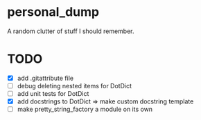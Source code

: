 # personal_dump
A random clutter of stuff I should remember.

# TODO

- [x] add .gitattribute file
- [ ] debug deleting nested items for DotDict
- [ ] add unit tests for DotDict
- [x] add docstrings to DotDict => make custom docstring template
- [ ] make pretty_string_factory a module on its own

